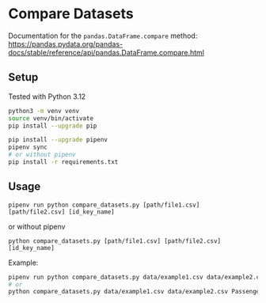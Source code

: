 # Compare Datasets

Documentation for the `pandas.DataFrame.compare` method:
https://pandas.pydata.org/pandas-docs/stable/reference/api/pandas.DataFrame.compare.html

## Setup

Tested with Python 3.12

```bash
python3 -m venv venv
source venv/bin/activate
pip install --upgrade pip

pip install --upgrade pipenv
pipenv sync
# or without pipenv
pip install -r requirements.txt
```

## Usage

`pipenv run python compare_datasets.py [path/file1.csv] [path/file2.csv] [id_key_name]`

or without pipenv

`python compare_datasets.py [path/file1.csv] [path/file2.csv] [id_key_name]`


Example:

```bash
pipenv run python compare_datasets.py data/example1.csv data/example2.csv PassengerId
# or
python compare_datasets.py data/example1.csv data/example2.csv PassengerId
```
